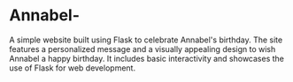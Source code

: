 # Annabel-
 A simple website built using Flask to celebrate Annabel's birthday. The site features a personalized message and a visually appealing design to wish Annabel a happy birthday. It includes basic interactivity and showcases the use of Flask for web development.
